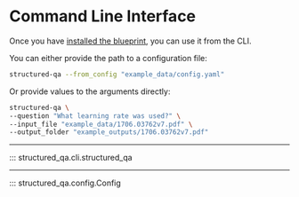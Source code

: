 # Command Line Interface

Once you have [installed the blueprint](./getting-started.md), you can use it from the CLI.

You can either provide the path to a configuration file:

```bash
structured-qa --from_config "example_data/config.yaml"
```

Or provide values to the arguments directly:


```bash
structured-qa \
--question "What learning rate was used?" \
--input_file "example_data/1706.03762v7.pdf" \
--output_folder "example_outputs/1706.03762v7.pdf"
```

---

::: structured_qa.cli.structured_qa

---

::: structured_qa.config.Config
